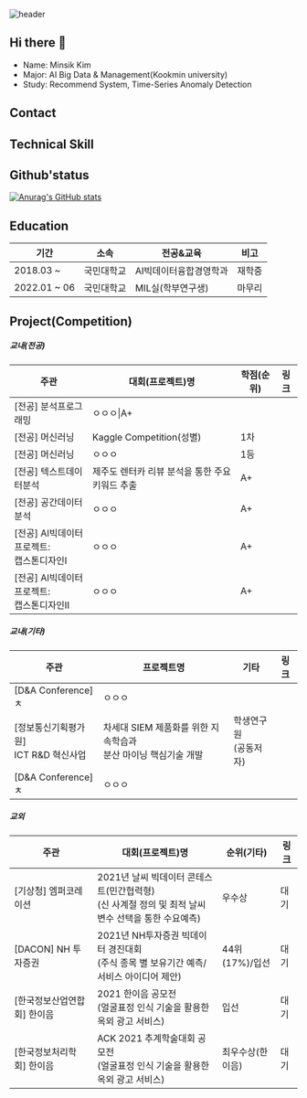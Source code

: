 ![header](https://capsule-render.vercel.app/api?type=waving&colo=auto&height=200&section=header&text=Welcome%20to%20Minsik's%20Github&fontSize=50)

## Hi there 👋
- Name: Minsik Kim
- Major: AI Big Data & Management(Kookmin university)
- Study: Recommend System, Time-Series Anomaly Detection

## Contact

## Technical Skill

## Github'status
[![Anurag's GitHub stats](https://github-readme-stats.vercel.app/api?username=mindik1349)](https://github.com/minsik1349/github-readme-stats)


## Education
|기간|소속|전공&교육|비고|
|------|---|---|---|
|2018.03 ~|국민대학교|AI빅데이터융합경영학과|재학중|
|2022.01 ~ 06|국민대학교|MIL실(학부연구생)|마무리|

## Project(Competition)
##### 교내(전공)
|주관|대회(프로젝트)명|학점(순위)|링크|
|------|---|---|---|
|[전공] 분석프로그래밍|ㅇㅇㅇ\|A+||
|[전공] 머신러닝|Kaggle Competition(성별)|1차||
|[전공] 머신러닝|ㅇㅇㅇ|1등||
|[전공] 텍스트데이터분석|제주도 렌터카 리뷰 분석을 통한 주요 키워드 추출|A+||
|[전공] 공간데이터분석|ㅇㅇㅇ|A+||
|[전공] AI빅데이터프로젝트:<br/> 캡스톤디자인Ⅰ|ㅇㅇㅇ|A+||
|[전공] AI빅데이터프로젝트:<br/>캡스톤디자인Ⅱ|ㅇㅇㅇ|A+||

##### 교내(기타)
|주관|프로젝트명|기타|링크|
|------|---|---|---|
|[D&A Conference]ㅊ|ㅇㅇㅇ|||
|[정보통신기획평가원] <br/> ICT R&D 혁신사업|차세대 SIEM 제품화를 위한 지속학습과 <br/>분산 마이닝 핵심기술 개발|학생연구원<br/>(공동저자)||
|[D&A Conference]ㅊ|ㅇㅇㅇ|||

##### 교외
|주관|대회(프로젝트)명|순위(기타)|링크|
|------|---|---|---|
|[기상청] 엠퍼코레이션|2021년 날씨 빅데이터 콘테스트(민간협력형) <br/> (신 사계절 정의 및 최적 날씨 변수 선택을 통한 수요예측)|우수상|대기|
|[DACON] NH 투자증권|2021년 NH투자증권 빅데이터 경진대회 <br/> (주식 종목 별 보유기간 예측/서비스 아이디어 제안)|44위(17%)/입선|대기|
|[한국정보산업연합회] 한이음|2021 한이음 공모전 <br/> (얼굴표정 인식 기술을 활용한 옥외 광고 서비스)|입선|대기|
|[한국정보처리학회] 한이음|ACK 2021 추계학술대회 공모전 <br> (얼굴표정 인식 기술을 활용한 옥외 광고 서비스)|최우수상(한이음)|대기|


